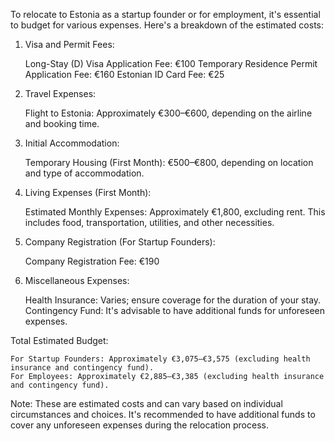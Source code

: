 To relocate to Estonia as a startup founder or for employment, it's essential to budget for various expenses. Here's a breakdown of the estimated costs:

1. Visa and Permit Fees:

    Long-Stay (D) Visa Application Fee: €100
    Temporary Residence Permit Application Fee: €160
    Estonian ID Card Fee: €25

2. Travel Expenses:

    Flight to Estonia: Approximately €300–€600, depending on the airline and booking time.

3. Initial Accommodation:

    Temporary Housing (First Month): €500–€800, depending on location and type of accommodation.

4. Living Expenses (First Month):

    Estimated Monthly Expenses: Approximately €1,800, excluding rent. This includes food, transportation, utilities, and other necessities.

5. Company Registration (For Startup Founders):

    Company Registration Fee: €190

6. Miscellaneous Expenses:

    Health Insurance: Varies; ensure coverage for the duration of your stay.
    Contingency Fund: It's advisable to have additional funds for unforeseen expenses.

Total Estimated Budget:

    For Startup Founders: Approximately €3,075–€3,575 (excluding health insurance and contingency fund).
    For Employees: Approximately €2,885–€3,385 (excluding health insurance and contingency fund).

Note: These are estimated costs and can vary based on individual circumstances and choices. It's recommended to have additional funds to cover any unforeseen expenses during the relocation process.